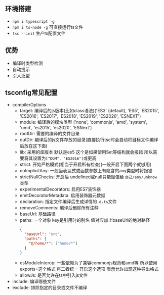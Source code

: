 ## 环境搭建
- `npm i typescript -g`
- `npm i ts-node -g` 可直接运行ts文件
- `tsc --init` 生产ts配置文件

## 优势
- 编译时类型检测
- 自动提示
- 引入泛型

## tsconfig常见配置
- compilerOptions
  - target: 编译后的js版本(比如class语法)('ES3' (default), 'ES5', 'ES2015', 'ES2016', 'ES2017', 'ES2018', 'ES2019', 'ES2020', 'ESNEXT')
  - module: 编译后的模块类型 ('none', 'commonjs', 'amd', 'system', 'umd', 'es2015', 'es2020', 'ESNext')
  - rootDir: 需要的编译的文件目录
  - outDir: 编译后的js文件存放的目录(直接执行tsc时会自动将目标文件编译后放在这下面)
  - lib: 采用的库版本 默认是es5 这个是如果使用Set等结构就会报错 所以需要将其设置为`["DOM", "ES2016"]`或更高
  - strict: 开始严格模式(相当于开启所有检查)(一般开启下面两个就够用)
  - noImplicitAny: 一般当表达式或函数参数上有隐含的any类型时将报错
  - strictNullChecks: 开启后 undefined或null只能赋值给 `自己/any/unknow` 类型
  - experimentalDecorators: 启用ES7装饰器
  - emitDecoratorMetadata: 启用装饰器元数据
  - declaration: 指定文件编译后生成详情的`.d.ts`文件
  - removeComments: 编译后删除所有注释
  - baseUrl: 基础路径
  - paths: 一个对象 key是引用时的别名 值对应加上baseUrl的绝对路径
    ```json
    {
      "baseUrl": "src",
      "paths": {
        "@/home/*": ["home/*"]
      }
    }
    ```
  - esModuleInterop: 一些依赖为了兼容commonjs规范和amd等 所以使用exports=这个格式 将二者统一 开启这个选项 表示允许出现这种导出格式
  - allowJs: 是否允许在ts中引入js文件
- include: 编译哪些文件
- exclude: 排除指定的目录或文件不编译
